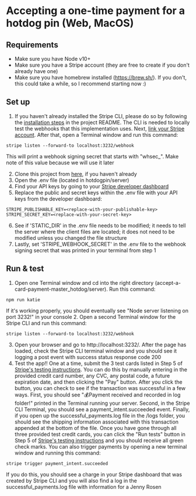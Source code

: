 # Accepting a one-time payment for a hotdog pin (Web, MacOS)

## Requirements
* Make sure you have Node v10+
* Make sure you have a Stripe account (they are free to create if you don't already have one)
* Make sure you have homebrew installed (https://brew.sh/). If you don't, this could take a while, so I recommend starting now :) 


## Set up
1. If you haven't already installed the Stripe CLI, please do so by following the [installation steps](https://github.com/stripe/stripe-cli#installation) in the project README. The CLI is needed to locally test the webhooks that this implementation uses. Next, [link your Stripe account](https://stripe.com/docs/stripe-cli#link-account). After that, open a Terminal window and run this command:
```
stripe listen --forward-to localhost:3232/webhook
```
This will print a webhook signing secret that starts with "whsec_". Make note of this value because we will use it later

2. Clone this project from [here](https://github.com/katsz860/hotdogpin.git), if you haven't already
3. Open the .env file (located in hotdogpin/server)
4. Find your API keys by going to your [Stripe developer dashboard](https://stripe.com/docs/development#api-keys)
5. Replace the public and secret keys within the .env file with your API keys from the developer dashboard:
```
STRIPE_PUBLISHABLE_KEY=<replace-with-your-publishable-key>
STRIPE_SECRET_KEY=<replace-with-your-secret-key>
```
6. See if 'STATIC_DIR' in the .env file needs to be modified; it needs to tell the server where the client files are located; it does not need to be modified unless you changed the file structure
7. Lastly, set 'STRIPE_WEBHOOK_SECRET' in the .env file to the webhook signing secret that was printed in your terminal from step 1


## Run & test
1. Open one Terminal window and cd into the right directory (accept-a-card-payment-master_hotdog/server). Run this command:
```
npm run katie
```
If it's working properly, you should eventually see "Node server listening on port 3232!" in your console
2. Open a second Terminal window for the Stripe CLI and run this command:
```
stripe listen --forward-to localhost:3232/webhook
```
3. Open your browser and go to http://localhost:3232/. After the page has loaded, check the Stripe CLI terminal window and you should see it logging a post event with success status response code 200
4. Test the app!! One at a time, submit the 3 test cards listed in Step 5 of [Stripe's testing instructions](https://stripe.com/docs/payments/accept-a-payment#web). You can do this by manually  entering in the provided credit card number, any CVC, any postal code, a future expiration date, and then clicking the "Pay" button. After you click the button, you can check to see if the transaction was successful in a few ways. First, you should see "💰Payment received and recorded in log folder!" printed in the Terminal running your server. Second, in the Stripe CLI Terminal, you should see a payment_intent.succeeded event. Finally, if you open up the successful_payments.log file in the /logs folder, you should see the shipping information associated with this transaction appended at the bottom of the file. Once you have gone through all three provided test credit cards, you can click the "Run tests" button in Step 5 of [Stripe's testing instructions](https://stripe.com/docs/payments/accept-a-payment#web) and you should receive all green check marks. You can also trigger payments by opening a new terminal window and running this command:
```
stripe trigger payment_intent.succeeded
```
If you do this, you should see a charge in your Stripe dashboard that was created by Stripe CLI and you will also find a log in the successful_payments.log file with information for a Jenny Rosen
